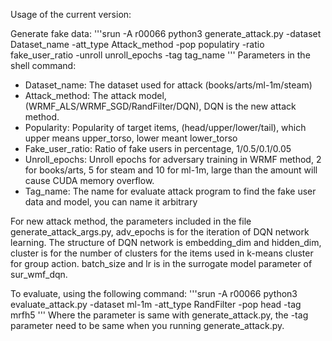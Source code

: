 Usage of the current version:

Generate fake data:
'''srun -A r00066 python3 generate_attack.py -dataset Dataset_name -att_type Attack_method -pop populatiry -ratio fake_user_ratio -unroll unroll_epochs -tag tag_name
'''
Parameters in the shell command:
- Dataset_name: The dataset used for attack (books/arts/ml-1m/steam)
- Attack_method: The attack model, (WRMF_ALS/WRMF_SGD/RandFilter/DQN), DQN is the new attack method.
- Popularity: Popularity of target items, (head/upper/lower/tail), which upper means upper_torso, lower meant lower_torso
- Fake_user_ratio: Ratio of fake users in percentage, 1/0.5/0.1/0.05
- Unroll_epochs: Unroll epochs for adversary training in WRMF method, 2 for books/arts, 5 for steam and 10 for ml-1m, large than the amount will cause CUDA memory overflow.
- Tag_name: The name for evaluate attack program to find the fake user data and model, you can name it arbitrary

For new attack method, the parameters included in the file generate_attack_args.py, adv_epochs is for the iteration of DQN network learning. The structure of DQN network is embedding_dim and hidden_dim, cluster is for the number of clusters for the items used in k-means cluster for group action. batch_size and lr is in the surrogate model parameter of sur_wmf_dqn.

To evaluate, using the following command:
'''srun -A r00066 python3 evaluate_attack.py -dataset ml-1m -att_type RandFilter -pop head -tag mrfh5
'''
Where the parameter is same with generate_attack.py, the -tag parameter need to be same when you running generate_attack.py.  

